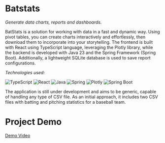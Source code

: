# Batstats
*Generate data charts, reports and dashboards.*

BatStats is a solution for working with data in a fast and dynamic way. Using pivot tables, you can create charts interactively and effortlessly, then download them to incorporate into your storytelling. The frontend is built with React using TypeScript language, leveraging the Plotly library, while the backend is developed with Java 23 and the Spring Framework (Spring Boot). Additionally, a lightweight SQLite database is used to save report configurations.

*Technologies used:*

![TypeScript](https://img.shields.io/badge/TypeScript-3178C6?style=for-the-badge&logo=typescript&logoColor=white)
![React](https://img.shields.io/badge/React-20232A?style=for-the-badge&logo=react&logoColor=61DAFB)
![Java](https://img.shields.io/badge/Java-ED8B00?style=for-the-badge&logo=java&logoColor=white)
![Spring](https://img.shields.io/badge/Spring-6DB33F?style=for-the-badge&logo=spring&logoColor=white)
![Plotly](https://img.shields.io/badge/Plotly-3F4F75?style=for-the-badge&logo=plotly&logoColor=white)
![Spring Boot](https://img.shields.io/badge/Spring_Boot-6DB33F?style=for-the-badge&logo=springboot&logoColor=white)


The application is still under development and aims to be generic, capable of handling any type of CSV file. As an initial approach, it includes two CSV files with batting and pitching statistics for a baseball team.

# Project Demo

[Demo Video](https://github.com/user-attachments/assets/26b3ba88-8973-4eee-aee4-a28543d0f321)
